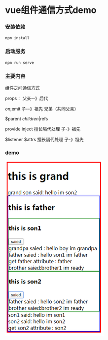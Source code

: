 # vue组件通信方式demo

### 安装依赖
```
npm install
```
### 启动服务
```
npm run serve
```

### 主要内容
组件之间通信方式

props： 父亲--》后代

$on;$emit 子--》祖先 兄弟（共同父亲）

$parent $children|$refs

provide inject  擅长隔代处理  子-》祖先

$listener  $attrs 擅长隔代处理 子-》祖先

### demo
![image](https://github.com/satomiyoyi/vue-component-communication-demo/blob/master/vue-communication-demo.png)